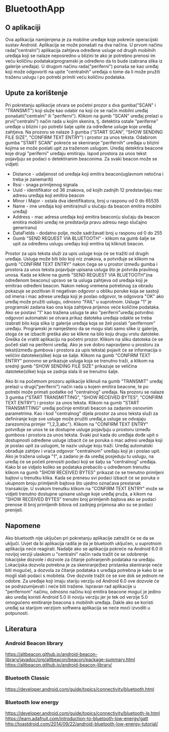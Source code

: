 # BluetoothApp

## O aplikaciji
Ova aplikacija namijenjena je za mobilne uređaje koje pokreće operacijski sustav Android.
Aplikacija se može ponašati na dva načina. U prvom načinu rada("centralni") aplikacija zahtjeva određene 
usluge od drugih mobilnih uređaja koji se nalaze neposredno u blizini te ako je potrebno prenosi im
veću količinu podataka(programski je određeno da to bude izabrana slika iz galerije uređaja). U drugom načinu rada("periferni") 
ponaša se kao uređaj koji može odgovoriti na upite "centralnih" uređaja o tome da li može pružiti traženu uslugu i po 
potrebi primiti veću količinu podataka.

## Upute za korištenje
Pri pokretanju aplikacije otvara se početni prozor s dva gumba("SCAN" i "TRANSMIT") koji služe kao odabir na koji će se način mobilni uređaj ponašati("centralni" ili "periferni"). Klikom na gumb "SCAN" uređaj prelazi u prvi("centralni") način rada u kojim skenira, tj. detektira ostale "periferne" uređaje u blizini i po potrebi šalje upite za određene usluge koje uređaj zahtjeva. Na prozoru se nalaze 3 gumba ("START SCAN", "SHOW SENDING FILE SIZE", "CONFIRM TEXT ENTRY") i prostor za unos teksta. Odabirom gumba "START SCAN" pokreće se skeniranje "perifernih" uređaja u blizini kojima se može poslati upit za traženom uslugom. Uređaj detektira beacone koje drugi "periferni" uređaju emitiraju. Ispod prostora za unos tekst pojavljuju se podaci o detektiranim beaconima. Za svaki beacon može se
vidjeti:
* Distance - udaljenost od uređaja koji emitira beacon(uglavnom netočna i treba je zanemariti)
* Rssi -  snaga primljenog signala
* Uuid - identifikator od 36 znakova, od kojih zadnjih 12 predstavljaju mac adresu uređaja koji emitira beacon
* Minor i Major - ostala dva identifikatora, broj u rasponu od 0 do 65535 
* Name - ime uređaja koji emitira(null u slučaju da beacon emitira mobilni uređaj)
* Address - mac adresa uređaja koji emitira beacon(u slučaju da beacon emitira mobilni uređaj ne predstavlja pravu adresu nego slučajno generiranu)
* DataFields - dodatno polje, može sadržavati broj u rasponu od 0 do 255      
* Gumb "SEND REQUEST VIA BLUETOOTH" - klikom na gumb šalje se upit za određenu uslugu uređaju koji emitira taj kliknuti beacon.

Prostor za upis teksta služi za upis usluge koja će se tražiti od drugih uređaja. Usluga može biti bilo koji niz znakova, a potvrđuje se klikom na gumb "CONFIRM TEXT ENTRY" nakon čega se u prostor između gumba i prostora za unos teksta pojavljuje upisana usluga što je potvrda pravilnog unosa. Kada se klikne na gumb "SEND REQUEST VIA BLUETOOTH"(na određenom beaconu) upravo se ta usluga zahtjeva od uređaja koji je emitirao određeni beacon. Nakon nekog vremena potrebnog za obradu pokazuje se pozitivan ili negativan odgovor u obliku poruke koja se sastoji od imena i mac adrese uređaja koji je poslao odgovor, te odgovora "OK" ako uređaj može pružiti uslugu, odnosno "FAIL" u suprotnom. Usluga "1" je programski zadana kao ona koja zahtjeva prijenos veće količine podataka. Ako se postavi "1" kao tražena usluga te ako "periferni"uređaj potvrdno odgovori automatski se otvara prikaz datoteka uređaja odakle se treba izabrati bilo koja slika iz galerije uređaja koja se želi poslati "perifernom" uređaju. Programski je namješteno da se mogu slati samo slike iz galerije, stoga će se izbaciti greška ako se klikne na bilo koju drugu vrstu datoteke. Greška će vratiti aplikaciju na početni prozor. Klikom na sliku datoteka će se početi slati na periferni uređaj. Ako je sve dobro napravljeno u prostoru za tekst(između gumbova
i prostora za upis teksta) pojavit će se informacija o veličini datoteke(slike) koja se šalje. Klikom na gumb "CONFIRM TEXT ENTRY" 
ponovno se prikazuje usluga koja se trenutno traži, a klikom na srednji gumb "SHOW SENDING FILE SIZE" prikazuje se veličina 
datoteke(slike) koja se zadnja slala ili se trenutno šalje.

Ako bi na početnom prozoru aplikacije kliknuli na gumb "TRANSMIT" uređaj prelazi u drugi("periferni") način rada u kojem emitira
beacone, te po potrebi može primati podatke od "centralnog" uređaja. Na prozoru se nalaze 3 gumba ("START TRANSMITTING", "SHOW RECEIVED BYTES", "CONFIRM TEXT ENTRY") i prostor za unos teksta. Klikom na gumb "START TRANSMITTING" uređaj počinje emitirati beacon sa zadanim osnovnim parametrima. Kao i kod "centralnog" dijela prostor za unos teksta služi za definiranje koje sve usluge može pružiti uređaj,a usluge se odvajaju zarezom(na primjer "1,2,3,abc"). Klikom na "CONFIRM TEXT ENTRY" potvrđuje se unos te se dostupne usluge pojavljuju u prostoru između gumbova i prostora za unos teksta. Svaki put kada do uređaja dođe upit o dostupnosti određene usluge izbacit će se poruka o mac adresi uređaja koji je poslao upit za uslugom, te naziv usluge koju traži. Uređaj automatski obrađuje zahtjev i vraća odgovor "centralnom" uređaju koji je i poslao upit. Ako je tražena usluga "1", a zadano je da uređaj posjeduju tu uslugu, na uređaj će se početi prenositi podaci koji se šalju sa "centralnog" uređaja. Kako bi se vidjelo koliko se podataka prebacilo u određenom trenutku klikom na gumb "SHOW RECEIVED BYTES" prikazat će se trenutno primljeni bajtovi u trenutku klika. Kada se prenesu svi podaci izbacit će se poruka o ukupnom broju primljenih bajtova što ujedno označava prestanak transakcije. U svakom trenutku klikom na "CONFIRM TEXT ENTRY" može se vidjeti trenutno dostupne upisane usluge koje uređaj pruža, a kikom na "SHOW RECEIVED BYTES" trenutni broj primljenih bajtova ako se podaci prenose ili broj primljenih bitova od zadnjeg prijenosa ako su se podaci prenijeli.

## Napomene
Ako bluetooth nije uključen pri pokretanju aplikacije zatražit će se da se uključi. Uvjet da bi aplikacija radila je
da je bluetooth uključen, u suprotnom aplikacija neće reagirati. Nadalje ako se aplikacija pokreće na Android 6.0 ili novijoj verziji ulaskom u "centralni" način rada tražit će se odobrenje lokacijske dozvole i dozvole za čitanje pohranjenih podataka na uređaju. Lokacijska dozvola potrebna je za skeniranje(bez pristanka skeniranje neće biti moguće), a dozvola za čitanje podataka s uređaja potrebna je kako bi se mogli slati podaci s mobitela. Ove dozvole tražit će se sve dok se jednom ne odobre. Za uređaje koji imaju stariju verziju od Android 6.0 ove dozvole će se podrazumijevati i neće biti tražene. Ispravan rad aplikacije u "perifernom" načinu, odnosno načinu koji emitira beacone moguć je jedino ako uređaj koristi Android 5.0 ili noviju verziju jer je tek od verzije 5.0 omogućeno emitiranje beacona s mobilnih uređaja. Dakle ako se koristi uređaj sa starijom verzijom softwera aplikacija se neće moći izvoditi u potpunosti. 

## Literatura
### Android Beacon library
 https://altbeacon.github.io/android-beacon-library/javadoc/org/altbeacon/beacon/package-summary.html <br />
 https://altbeacon.github.io/android-beacon-library/ 
### Bluetooth Classic
 https://developer.android.com/guide/topics/connectivity/bluetooth.html
### Bluetooth low energy
 https://developer.android.com/guide/topics/connectivity/bluetooth-le.html <br />
 https://learn.adafruit.com/introduction-to-bluetooth-low-energy/gatt <br />
 http://toastdroid.com/2014/09/22/android-bluetooth-low-energy-tutorial/ 

 

